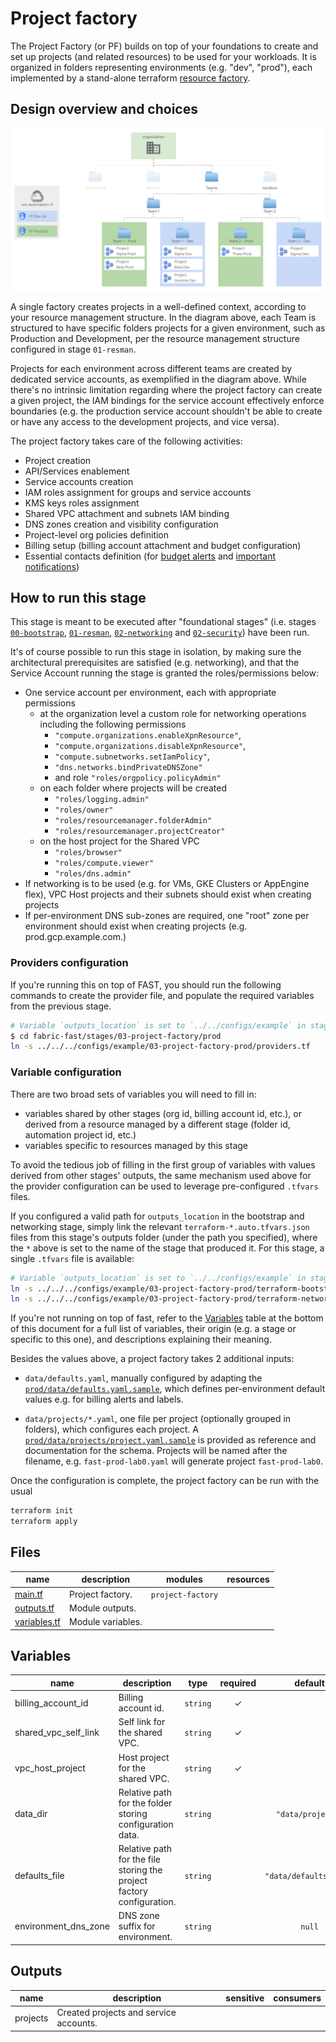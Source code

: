 # Project factory

The Project Factory (or PF) builds on top of your foundations to create and set up projects (and related resources) to be used for your workloads.
It is organized in folders representing environments (e.g. "dev", "prod"), each implemented by a stand-alone terraform [resource factory](https://medium.com/google-cloud/resource-factories-a-descriptive-approach-to-terraform-581b3ebb59c).

## Design overview and choices

<p align="center">
  <img src="diagram.svg" alt="Project factory diagram">
</p>

A single factory creates projects in a well-defined context, according to your resource management structure. In the diagram above, each Team is structured to have specific folders projects for a given environment, such as Production and Development, per the resource management structure configured in stage `01-resman`.

Projects for each environment across different teams are created by dedicated service accounts, as exemplified in the diagram above. While there's no intrinsic limitation regarding where the project factory can create a given project, the IAM bindings for the service account effectively enforce boundaries (e.g. the production service account shouldn't be able to create or have any access to the development projects, and vice versa).

The project factory takes care of the following activities:

* Project creation
* API/Services enablement
* Service accounts creation
* IAM roles assignment for groups and service accounts
* KMS keys roles assignment
* Shared VPC attachment and subnets IAM binding
* DNS zones creation and visibility configuration
* Project-level org policies definition
* Billing setup (billing account attachment and budget configuration)
* Essential contacts definition (for [budget alerts](https://cloud.google.com/billing/docs/how-to/budgets) and [important notifications](https://cloud.google.com/resource-manager/docs/managing-notification-contacts?hl=en))
  

## How to run this stage

This stage is meant to be executed after "foundational stages" (i.e. stages [`00-bootstrap`](../../00-bootstrap), [`01-resman`](../../01-resman), [`02-networking`](../../02-networking) and [`02-security`](../../02-security)) have been run.

It's of course possible to run this stage in isolation, by making sure the architectural prerequisites are satisfied (e.g. networking), and that the Service Account running the stage is granted the roles/permissions below:

* One service account per environment, each with appropriate permissions
  * at the organization level a custom role for networking operations including the following permissions
    * `"compute.organizations.enableXpnResource"`,
    * `"compute.organizations.disableXpnResource"`,
    * `"compute.subnetworks.setIamPolicy"`,
    * `"dns.networks.bindPrivateDNSZone"`
    * and role `"roles/orgpolicy.policyAdmin"`
  * on each folder where projects will be created
    * `"roles/logging.admin"` 
    * `"roles/owner"` 
    * `"roles/resourcemanager.folderAdmin"` 
    * `"roles/resourcemanager.projectCreator"`
  * on the host project for the Shared VPC
    * `"roles/browser"`       
    * `"roles/compute.viewer"`
    * `"roles/dns.admin"`     
* If networking is to be used (e.g. for VMs, GKE Clusters or AppEngine flex), VPC Host projects and their subnets should exist when creating projects
* If per-environment DNS sub-zones are required, one "root" zone per environment should exist when creating projects (e.g. prod.gcp.example.com.)

### Providers configuration

If you're running this on top of FAST, you should run the following commands to create the provider file, and populate the required variables from the previous stage.

```bash
# Variable `outputs_location` is set to `../../configs/example` in stage 01-resman
$ cd fabric-fast/stages/03-project-factory/prod
ln -s ../../../configs/example/03-project-factory-prod/providers.tf
```

### Variable configuration

There are two broad sets of variables you will need to fill in:

- variables shared by other stages (org id, billing account id, etc.), or derived from a resource managed by a different stage (folder id, automation project id, etc.)
- variables specific to resources managed by this stage

To avoid the tedious job of filling in the first group of variables with values derived from other stages' outputs, the same mechanism used above for the provider configuration can be used to leverage pre-configured `.tfvars` files.

If you configured a valid path for `outputs_location` in the bootstrap and networking stage, simply link the relevant `terraform-*.auto.tfvars.json` files from this stage's outputs folder (under the path you specified), where the `*` above is set to the name of the stage that produced it. For this stage, a single `.tfvars` file is available:

```bash
# Variable `outputs_location` is set to `../../configs/example` in stages 01-bootstrap and 02-networking
ln -s ../../../configs/example/03-project-factory-prod/terraform-bootstrap.auto.tfvars.json
ln -s ../../../configs/example/03-project-factory-prod/terraform-networking.auto.tfvars.json
```

If you're not running on top of fast, refer to the [Variables](#variables) table at the bottom of this document for a full list of variables, their origin (e.g. a stage or specific to this one), and descriptions explaining their meaning.


Besides the values above, a project factory takes 2 additional inputs: 


* `data/defaults.yaml`, manually configured by adapting the [`prod/data/defaults.yaml.sample`](./prod/data/defaults.yaml.sample), which defines per-environment default values e.g. for billing alerts and labels. 

* `data/projects/*.yaml`, one file per project (optionally grouped in folders), which configures each project. A [`prod/data/projects/project.yaml.sample`](./prod/data/projects/project.yaml.sample) is provided as reference and documentation for the schema. Projects will be named after the filename, e.g. `fast-prod-lab0.yaml` will generate project `fast-prod-lab0`.

Once the configuration is complete, the project factory can be run with the usual

```bash
terraform init
terraform apply
```





<!-- BEGIN TFDOC -->

## Files

| name | description | modules | resources |
|---|---|---|---|
| [main.tf](./main.tf) | Project factory. | <code>project-factory</code> |  |
| [outputs.tf](./outputs.tf) | Module outputs. |  |  |
| [variables.tf](./variables.tf) | Module variables. |  |  |

## Variables

| name | description | type | required | default | producer |
|---|---|:---:|:---:|:---:|:---:|
| billing_account_id | Billing account id. | <code>string</code> | ✓ |  | <code>00-bootstrap</code> |
| shared_vpc_self_link | Self link for the shared VPC. | <code>string</code> | ✓ |  | <code>02-networking</code> |
| vpc_host_project | Host project for the shared VPC. | <code>string</code> | ✓ |  | <code>02-networking</code> |
| data_dir | Relative path for the folder storing configuration data. | <code>string</code> |  | <code>&#34;data&#47;projects&#34;</code> |  |
| defaults_file | Relative path for the file storing the project factory configuration. | <code>string</code> |  | <code>&#34;data&#47;defaults.yaml&#34;</code> |  |
| environment_dns_zone | DNS zone suffix for environment. | <code>string</code> |  | <code>null</code> | <code>02-networking</code> |

## Outputs

| name | description | sensitive | consumers |
|---|---|:---:|---|
| projects | Created projects and service accounts. |  |  |

<!-- END TFDOC -->




